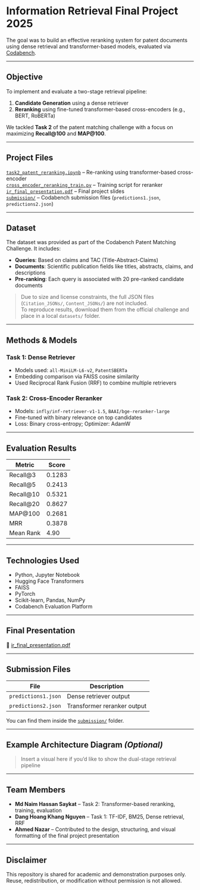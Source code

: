 # Information Retrieval Final Project 2025

The goal was to build an effective reranking system for patent documents using dense retrieval and transformer-based models, evaluated via [Codabench](https://www.codabench.org/).

---

## Objective

To implement and evaluate a two-stage retrieval pipeline:
1. **Candidate Generation** using a dense retriever
2. **Reranking** using fine-tuned transformer-based cross-encoders (e.g., BERT, RoBERTa)

We tackled **Task 2** of the patent matching challenge with a focus on maximizing **Recall@100** and **MAP@100**.

---

## Project Files
 
[`task2_patent_reranking.ipynb`](./notebooks/Task2_Patent_Reranking.ipynb) – Re-ranking using transformer-based cross-encoder  
[`cross_encoder_reranking_train.py`](./src/cross_encoder_reranking_train.py) – Training script for reranker
[`ir_final_presentation.pdf`](./ir_final_presentation.pdf) – Final project slides  
[`submission/`](./submission) – Codabench submission files (`predictions1.json`, `predictions2.json`)

---

## Dataset

The dataset was provided as part of the Codabench Patent Matching Challenge. It includes:

- **Queries**: Based on claims and TAC (Title-Abstract-Claims)
- **Documents**: Scientific publication fields like titles, abstracts, claims, and descriptions
- **Pre-ranking**: Each query is associated with 20 pre-ranked candidate documents

> Due to size and license constraints, the full JSON files (`Citation_JSONs/`, `Content_JSONs/`) are not included.  
To reproduce results, download them from the official challenge and place in a local `datasets/` folder.

---

## Methods & Models

### Task 1: Dense Retriever
- Models used: `all-MiniLM-L6-v2`, `PatentSBERTa`
- Embedding comparison via FAISS cosine similarity
- Used Reciprocal Rank Fusion (RRF) to combine multiple retrievers

### Task 2: Cross-Encoder Reranker
- Models: `infly/inf-retriever-v1-1.5`, `BAAI/bge-reranker-large`
- Fine-tuned with binary relevance on top candidates
- Loss: Binary cross-entropy; Optimizer: AdamW

---

## Evaluation Results

| Metric       | Score   |
|--------------|---------|
| Recall@3     | 0.1283  |
| Recall@5     | 0.2413  |
| Recall@10    | 0.5321  |
| Recall@20    | 0.8627  |
| MAP@100      | 0.2681  |
| MRR          | 0.3878  |
| Mean Rank    | 4.90    |

---

## Technologies Used

- Python, Jupyter Notebook
- Hugging Face Transformers
- FAISS
- PyTorch
- Scikit-learn, Pandas, NumPy
- Codabench Evaluation Platform

---

## Final Presentation

📄 [ir_final_presentation.pdf](./ir_final_presentation.pdf)

---

## Submission Files

| File | Description |
|------|-------------|
| `predictions1.json` | Dense retriever output |
| `predictions2.json` | Transformer reranker output |

You can find them inside the [`submission/`](./submission) folder.

---

## Example Architecture Diagram *(Optional)*

> Insert a visual here if you’d like to show the dual-stage retrieval pipeline

---

## Team Members

- **Md Naim Hassan Saykat** – Task 2: Transformer-based reranking, training, evaluation 
- **Dang Hoang Khang Nguyen** – Task 1: TF-IDF, BM25, Dense retrieval, RRF  
- **Ahmed Nazar** – Contributed to the design, structuring, and visual formatting of the final project presentation  

---

## Disclaimer

This repository is shared for academic and demonstration purposes only.  
Reuse, redistribution, or modification without permission is not allowed.
